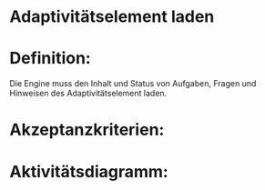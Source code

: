 # Adaptivitätselement laden


# Definition:

Die Engine muss den Inhalt und Status von Aufgaben, Fragen und Hinweisen des Adaptivitätselement laden.


# Akzeptanzkriterien:


# Aktivitätsdiagramm:


